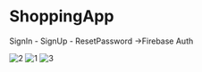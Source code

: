 # ShoppingApp

SignIn - SignUp - ResetPassword ->Firebase Auth

![2](https://github.com/AliArdal/ShoppingApp/assets/135712333/bed9c4a4-69af-4873-b030-fa50f0b9c532)
![1](https://github.com/AliArdal/ShoppingApp/assets/135712333/abbe60c2-a272-457d-9cf3-8c01dcf442ba)
![3](https://github.com/AliArdal/ShoppingApp/assets/135712333/8e9c2735-be32-4eb6-a3a3-67410f9388af)

